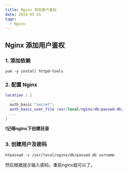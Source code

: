```yaml
---
title: Nginx 添加用户鉴权
date: 2019-05-31
tags:
  - Nginx
---
```


## Nginx 添加用户鉴权

### 1. 添加依赖

 ```
 yum -y install httpd-tools
```

### 2. 配置 Nginx

 ```lua
 location / {
   ...        
   auth_basic "secret";        
   auth_basic_user_file /usr/local/nginx/db/passwd.db;        
   ...
 }
```

❗**记得nginx下创建目录**

### 3. 创建用户及密码

 ```
 htpasswd -c /usr/local/nginx/db/passwd.db usrname
```

然后根据提示输入密码，重启nginx就可以了。
